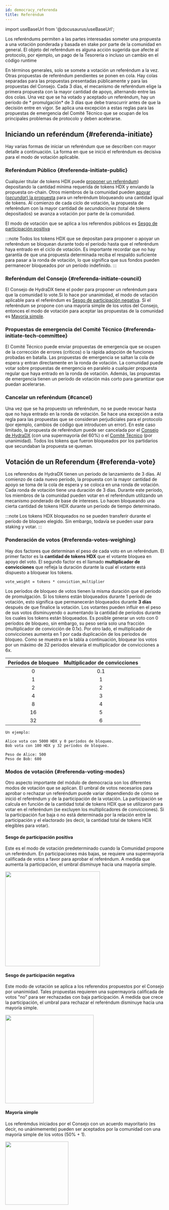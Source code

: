 ```yaml
---
id: democracy_referenda
title: Referéndum
---
```


import useBaseUrl from '@docusaurus/useBaseUrl';


Los referéndums permiten a las partes interesadas someter una propuesta a una votación ponderada y basada en stake por parte de la comunidad en general. El objeto del referéndum es alguna acción sugerida que afecte al protocolo, por ejemplo, un pago de la Tesorería o incluso un cambio en el código runtime

En términos generales, solo se somete a votación un referéndum a la vez. Otras propuestas de referéndum pendientes se ponen en cola. Hay colas separadas para las propuestas presentadas públicamente y para las propuestas del Consejo. Cada 3 días, el mecanismo de referéndum elige la primera propuesta con la mayor cantidad de apoyo, alternando entre las dos colas. Una vez que se ha votado y aceptado un referéndum, hay un período de * promulgación* de 3 días que debe transcurrir antes de que la decisión entre en vigor. Se aplica una excepción a estas reglas para las propuestas de emergencia del Comité Técnico que se ocupan de los principales problemas de protocolo y deben acelerarse.

## Iniciando  un referéndum {#referenda-initiate}

Hay varias formas de iniciar un referéndum que se describen con mayor detalle a continuación. La forma en que se inició el referéndum es decisiva para el modo de votación aplicable.

### Referéndum Público {#referenda-initiate-public}

Cualquier titular de tokens HDX puede [proponer un referéndum](/participate_in_referenda)) depositando la cantidad mínima requerida de tokens HDX y enviando la propuesta on-chain. Otros miembros de la comunidad pueden [apoyar (*secundar*) la propuesta](/participate_in_referenda) para un referéndum bloqueando una cantidad igual de tokens. Al comienzo de cada ciclo de votación, la propuesta de referéndum con la mayor cantidad de *secundaciones* (total de tokens depositados) se avanza a votación por parte de la comunidad.

El modo de votación que se aplica a los referendos públicos es [Sesgo de participación positiva](#referenda-voting-modes)

:::note
Todos los tokens HDX que se depositan para proponer o apoyar un referéndum se bloquean durante todo el período hasta que el referéndum haya entrado en el ciclo de votación. Es importante recordar que no hay garantía de que una propuesta determinada reciba el respaldo suficiente para pasar a la ronda de votación, lo que significa que sus fondos pueden permanecer bloqueados por un período indefinido.
:::

### Referéndum del Consejo {#referenda-initiate-council}

El Consejo de HydraDX tiene el poder para proponer un referéndum para que la comunidad lo vote.Si lo hace por unanimidad, el modo de votación aplicable para el referéndum es [Sesgo de participación negativa](#referenda-voting-modes). Si el referéndum se propone con una mayoría simple de los votos del Consejo, entonces el modo de votación para aceptar las propuestas de la comunidad es [Mayoría simple](#referenda-voting-modes).

### Propuestas de emergencia del Comité Técnico {#referenda-initiate-tech-committee}

El Comité Técnico puede enviar propuestas de emergencia que se ocupen de la corrección de errores (críticos) o la rápida adopción de funciones probadas en batalla. Las propuestas de emergencia se saltan la cola de espera y entran directamente en la ronda de votación. La comunidad puede votar sobre propuestas de emergencia en paralelo a cualquier propuesta regular que haya entrado en la ronda de votación. Además, las propuestas de emergencia tienen un período de votación más corto para garantizar que puedan acelerarse.

### Cancelar un referéndum {#cancel}

Una vez que se ha propuesto un referéndum, no se puede revocar hasta que no haya entrado en la ronda de votación. Se hace una excepción a esta regla para las propuestas que se consideran perjudiciales para el protocolo (por ejemplo, cambios de código que introducen un error). En este caso limitado, la propuesta de referéndum puede ser cancelada por el [Consejo de HydraDX](/democracy_council) (con una supermayoría del 60%) o el [Comité Técnico](/democracy_technical_committee) (por unanimidad). Todos los tokens que fueron bloqueados por los partidarios que secundaban la propuesta se queman.

## Votación de un Referendum {#referenda-vote}

Los referendos de HydraDX tienen un período de lanzamiento de 3 días. Al comienzo de cada nuevo período, la propuesta con la mayor cantidad de apoyo se toma de la cola de espera y se coloca en una ronda de votación. Cada ronda de votación tiene una duración de 3 días. Durante este período, los miembros de la comunidad pueden votar en el referéndum utilizando un mecanismo ponderado de base de intereses. Lo hacen bloqueando una cierta cantidad de tokens HDX durante un período de tiempo determinado.

:::note
Los tokens HDX bloqueados no se pueden transferir durante el período de bloqueo elegido. Sin embargo, todavía se pueden usar para staking y votar.
:::

### Ponderación de votos {#referenda-votes-weighing}

Hay dos factores que determinan el peso de cada voto en un referéndum. El primer factor es la **cantidad de tokens HDX** que el votante bloquea en apoyo del voto. El segundo factor es el llamado **multiplicador de convicciones** que refleja la duración durante la cual el votante está dispuesto a bloquear los tokens.

```
vote_weight = tokens * conviction_multiplier
```

Los períodos de bloqueo de votos tienen la misma duración que el periodo de promulgación. Si los tokens están bloqueados durante 1 período de votación, esto significa que permanecerán bloqueados durante **3 días** después de que finalice la votación. Los votantes pueden influir en el peso de sus votos disminuyendo o aumentando la cantidad de períodos durante los cuales los tokens están bloqueados. Es posible generar un voto con 0 períodos de bloqueo, sin embargo, su peso sería solo una fracción (multiplicador de convicción de 0.1x). Por otro lado, el multiplicador de convicciones aumenta en 1 por cada duplicación de los períodos de bloqueo. Como se muestra en la tabla a continuación, bloquear los votos por un máximo de 32 períodos elevaría el multiplicador de convicciones a 6x.

| Períodos de bloqueo | Multiplicador de convicciones |
|:-----------------:|:---------------------:|
| 0                 |  0.1                  |
| 1                 |  1                    |
| 2                 |  2                    |
| 4                 |  3                    |
| 8                 |  4                    |
| 16                |  5                    |
| 32                |  6                    |

```
Un ejemplo:

Alice vota con 5000 HDX y 0 períodos de bloqueo.
Bob vota con 100 HDX y 32 períodos de bloqueo.

Peso de Alice: 500
Peso de Bob: 600
```

### Modos de votación {#referenda-voting-modes}

Otro aspecto importante del módulo de democracia son los diferentes modos de votación que se aplican. El umbral de votos necesarios para aprobar o rechazar un referéndum puede variar dependiendo de cómo se inició el referéndum y de la participación de la votación. La participación se calcula en función de la cantidad total de tokens HDX que se utilizaron para votar en el referéndum (se excluyen los multiplicadores de convicciones). Si la participación fue baja o no está determinada por la relación entre la participación y el elactorado (es decir, la cantidad total de tokens HDX elegibles para votar).

#### Sesgo de participación positiva

Este es el modo de votación predeterminado cuando la Comunidad propone un referéndum. En participaciones más bajas, se requiere una supermayoría calificada de votos a favor para aprobar el referéndum. A medida que aumenta la participación, el umbral disminuye hacia una mayoría simple.

<div style={{textAlign: 'center'}}>
  <img src={useBaseUrl('/democracy/positive-turnout-bias.png')} width="300px" />
</div>

#### Sesgo de participación negativa

Este modo de votación se aplica a los referendos propuestos por el Consejo por unanimidad. Tales propuestas requieren una supermayoría calificada de votos "no" para ser rechazadas con baja participación. A medida que crece la participación, el umbral para rechazar el referéndum disminuye hacia una mayoría simple.

<div style={{textAlign: 'center'}}>
  <img src={useBaseUrl('/democracy/negative-turnout-bias.png')} width="280px" />
</div>

#### Mayoría simple
Los referémdus iniciados por el Consejo con un acuerdo mayoritario (es decir, no unánimemente) pueden ser aceptados por la comunidad con una mayoría simple de los votos (50% + 1).

<div style={{textAlign: 'center'}}>
  <img src={useBaseUrl('/democracy/simple-majority.png')} width="200px" />
</div>
